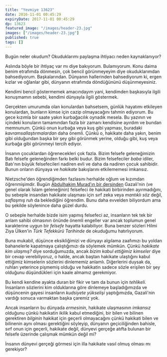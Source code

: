 ```yaml
---
title: "Yevmiye 13623"
date: 2016-11-01 00:45:29
expiryDate: 2017-11-01 00:45:29
dp: 13623
featured_image: "/images/header-23.jpg"
images: ["/images/header-23.jpg"]
published: true
tags: []
---
```




Bugün neler okudum? Okuduklarımı paylaşma ihtiyacı neden kaynaklanıyor?

Aslında böyle bir ihtiyaç var mı diye bakıyorum. Bulamıyorum. Konu daima benim
etrafımda dönmesin, çok bencil görünmeyeyim diye okuduklarımdan
bahsediyorum. Başkalarından. Dünyanın hallerinden bahsediyorum ki, ergen kızlar
ve oğlanlar gibi, dünyanın etrafımda döndüğününü düşünmeyesiniz. 

Kendimi bencil göstermemek amacındayım yani, kendimden başkasıyla ilgili
konuşmamın sebebi, kendimi dünyayla ilgili göstermek.

Gerçekten umurumda olan konulardan bahsetsem, günlük hayatımı etkileyen
konulardan, bunların kimse için cazip olmayacağını tahmin ediyorum. Bu gece
kızımla bir saate yakın kurbağacılık oynadık mesela. Bu yazının ve içindeki
konuların tamamından fazla bir zamanı kendisine ayırdım ve bundan
memnunum. Çünkü onun kurbağa veya kuş gibi yapması, buradaki
*kavramsallaştırmalardan* daha önemli. Çünkü o, hakikate daha yakın, benim gibi
olduğundan başka bir şey gibi görünmek yerine, olduğu gibi, kuş veya kurbağa
gibi görünmeyi tercih ediyor. 

İnsanın çocuklardan öğrenecekleri çok fazla. Bizim felsefe geleneğimizin Batı
felsefe geleneğinden farkı belki budur. Bizim felsefeciler *baba* idiler,
Batı'nın büyük felsefecileri nadiren evli ve daha da nadiren çocuk
sahibidir. Bunun onların dünyaya ve *hakikate* bakışlarını etkilememesi
imkansız. 

Nietzsche'den öğrendiğimden fazlasını herhalde oğlum ve kızımdan
öğrenmişimdir. Bugün
[Abdulhakim Murad'ın bir dersinden](https://www.youtube.com/watch?v=8_tQs717ngs)
Gazali'nin (ve genel olarak İslam geleneğinin) felsefeci ile hakikati
birbirinden ayırmadığını, bu sebeple insandan hakikate ulaşması için sırf zeka
veya *mantıklı söz* değil, *saflaşmış ruh* da beklediğini öğrendim. Bunu daha
evvelden biliyordum ama bu şekilde söylenince daha güzel durdu. 

O sebeple herhalde bizde isim yapmış felsefeci az, insanların tek tek bir anlam
sahibi olmasının önünde önemli engeller var ancak toplumun genel karakterine
uygun bir *felsefe* hayatta kalabiliyor. Buna benzer sözleri Hilmi Ziya Ülken'in
*Türk Tefekkürü Tarihinde* de okuduğumu hatırlıyorum. 

Buna mukabil, düşünce eksikliğimizi ve dünyayı algılama zaafımızı bu yoldan
bahanelerle kapatmaya çalıştığımızı da söylemek mümkün. Çünkü *hakikate kim
ulaşmış?* diye sorduğumuzda, ancak *bizim kabul ettiğimiz kimseler* diye bir
cevap verebiliyoruz, o halde, ancak baştan hakikate ulaştığını kabul ettiğimiz
kimselerin sözlerini dinlememiz anlamlı. Diğerlerini duysak da, ruhları
yeterince pişmemiş olduğu ve hakikatin sadece sözle erişilen bir şey olduğunu
düşündükleri için kaale almamız gerekmiyor.

Bu kendi kendine ayakta duran bir fikir ve tam da bunun için *tehlikeli.*
İnsanların sözlerini kim olduklarına göre dinlemeye başladığımızda ve düşüncenin
gayesi insanların *kudsiyete yükselişi* yaptığımızda, Gazali'nin vardığı sonuca
varmaktan başka çaremiz yok. 

Ancak insanların bu dünyada *ermesinin*, hakikate ulaşmasının *imkansız*
olduğunu çünkü hakikatin ikilik kabul etmediğini, bir bilen ve bilinen
gerektiren *bilginin* hakikat için geçerli olmayacağını çünkü hakikati bilen ve
bilinenin aynı olması gerektiğini söyleyip, dünyanın geçiciliğinden bahisle,
sırf onun için geçerli, hakikate değil, dünyevi gerçeğe atıfta bulunan bir
felsefe üzerinde çalışmak mümkün değil mi? 

İnsanın dünyevi gerçeği görmesi için illa hakikate vasıl olmuş olması mı
gerekiyor? 


